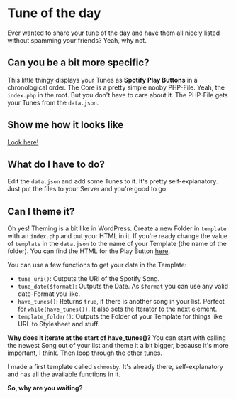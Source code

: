 Tune of the day
========

Ever wanted to share your tune of the day and have them all nicely listed without spamming your friends? Yeah, why not.

## Can you be a bit more specific?

This little thingy displays your Tunes as __Spotify Play Buttons__ in a chronological order. The Core is a pretty simple nooby PHP-File. Yeah, the `index.php` in the root. But you don't have to care about it. The PHP-File gets your Tunes from the `data.json`.

## Show me how it looks like

[Look here!](http://tune.verwebbt.de)

## What do I have to do?

Edit the `data.json` and add some Tunes to it. It's pretty self-explanatory. Just put the files to your Server and you're good to go.

## Can I theme it?

Oh yes! Theming is a bit like in WordPress. Create a new Folder in `template` with an `index.php`  and put your HTML in it. If you're ready change the value of `template` in the `data.json` to the name of your Template (the name of the folder).
You can find the HTML for the Play Button [here](https://developer.spotify.com/technologies/widgets/spotify-play-button/).

You can use a few functions to get your data in the Template:

* `tune_uri()`: Outputs the URI of the Spotify Song.
* `tune_date($format)`: Outputs the Date. As `$format` you can use any valid date-Format you like.
* `have_tunes()`: Returns `true`, if there is another song in your list. Perfect for `while(have_tunes())`. It also sets the Iterator to the next element.
* `template_folder()`: Outputs the Folder of your Template for things like URL to Stylesheet and stuff.

__Why does it iterate at the start of have_tunes()?__
You can start with calling the newest Song out of your list and theme it a bit bigger, because it's more important, I think. Then loop through the other tunes.

I made a first template called `schmosby`. It's already there, self-explanatory and has all the available functions in it.

__So, why are you waiting?__